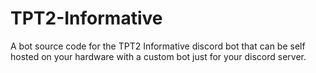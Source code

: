 # TPT2-Informative
A bot source code for the TPT2 Informative discord bot that can be self hosted on your hardware with a custom bot just for your discord server.
